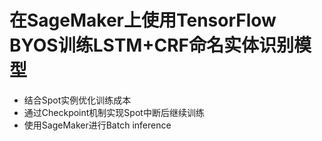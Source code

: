 # 在SageMaker上使用TensorFlow BYOS训练LSTM+CRF命名实体识别模型
- 结合Spot实例优化训练成本
- 通过Checkpoint机制实现Spot中断后继续训练
- 使用SageMaker进行Batch inference
